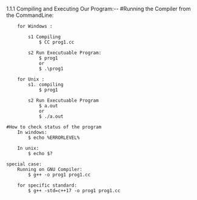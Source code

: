 1.1.1 Compiling and Executing Our Program:--
    #Running the Compiler from the CommandLine:
        
        for Windows :

            s1 Compiling 
                $ CC prog1.cc
            
            s2 Run Executuable Program:
                $ prog1
                or
                $ .\prog1
        
        for Unix :
            s1. compiling
                $ prog1
            
            s2 Run Executuable Program
                $ a.out
                or
                $ ./a.out
        
    #How to check status of the program
        In windows:
            $ echo %ERRORLEVEL%

        In unix:
            $ echo $?
    
    special case:
        Running on GNU Compiler:
            $ g++ -o prog1 prog1.cc

        for specific standard:
            $ g++ -std=c++17 -o prog1 prog1.cc
        
    

        
        



